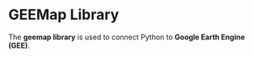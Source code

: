 # GEEMap Library
The <b>geemap library</b> is used to connect Python to <b>Google Earth Engine (GEE)</b>.
